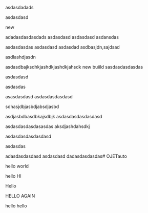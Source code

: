 asdasdadads

asdasdasd


new


adadasdasdasdads
asdasdasd
asdasdasd
asdansdas

asdasdasdas
asdasdasd
asdasdad
asdbasjdn,sajdsad


asdlashdjasdn

asdasdbajksdhkjashdkjashdkjahsdk
new buiild
sasdasdasdasdas


asdasdasd


asdasdas


asasdasdasd
asdasdasdasdasd



sdhasjdbjasbdjabsdjasbd  




asdjasbdbasdbkajsdbjk
asdasdasdasdasdasd


asdasdasdasdasasdas 
aksdjashdahsdkj


asdasdasdasdasdasd





asdasdas




adasdasdasdasd asdasdasd dadasdasdasdas# OJETauto

hello world

hello HI

Hello

HELLO AGAIN


hello hello 
